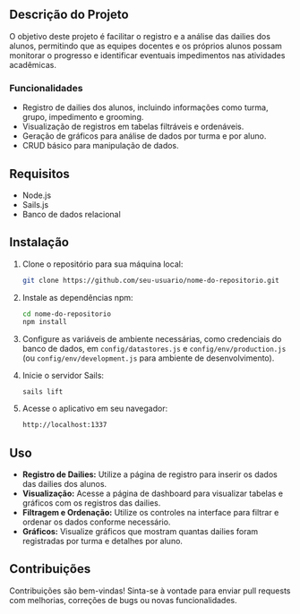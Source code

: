 Descrição do Projeto
--------------------

O objetivo deste projeto é facilitar o registro e a análise das dailies dos alunos, permitindo que as equipes docentes e os próprios alunos possam monitorar o progresso e identificar eventuais impedimentos nas atividades acadêmicas.

### Funcionalidades

* Registro de dailies dos alunos, incluindo informações como turma, grupo, impedimento e grooming.
* Visualização de registros em tabelas filtráveis e ordenáveis.
* Geração de gráficos para análise de dados por turma e por aluno.
* CRUD básico para manipulação de dados.

Requisitos
----------

* Node.js
* Sails.js
* Banco de dados relacional

Instalação
----------

1. Clone o repositório para sua máquina local:
    
    ```bash
    git clone https://github.com/seu-usuario/nome-do-repositorio.git
    ```
    
2. Instale as dependências npm:
    
    ```bash
    cd nome-do-repositorio
    npm install
    ```
    
3. Configure as variáveis de ambiente necessárias, como credenciais do banco de dados, em `config/datastores.js` e `config/env/production.js` (ou `config/env/development.js` para ambiente de desenvolvimento).
    
4. Inicie o servidor Sails:
    
    ```
    sails lift
    ```
    
5. Acesse o aplicativo em seu navegador:
    
    ```bash
    http://localhost:1337
    ```
    

Uso
---

* **Registro de Dailies:** Utilize a página de registro para inserir os dados das dailies dos alunos.
* **Visualização:** Acesse a página de dashboard para visualizar tabelas e gráficos com os registros das dailies.
* **Filtragem e Ordenação:** Utilize os controles na interface para filtrar e ordenar os dados conforme necessário.
* **Gráficos:** Visualize gráficos que mostram quantas dailies foram registradas por turma e detalhes por aluno.

Contribuições
-------------

Contribuições são bem-vindas! Sinta-se à vontade para enviar pull requests com melhorias, correções de bugs ou novas funcionalidades.
